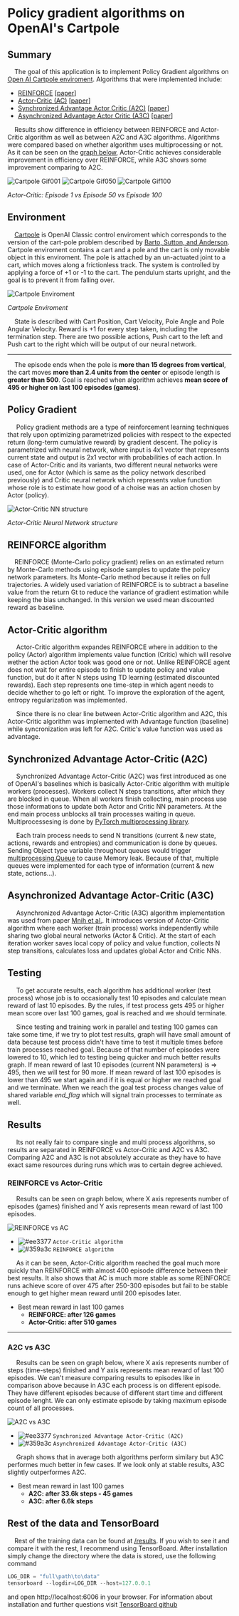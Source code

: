 # Policy gradient algorithms on OpenAI's Cartpole

## Summary
&nbsp;&nbsp;&nbsp;&nbsp;The goal of this application is to implement Policy Gradient algorithms on [Open AI Cartpole enviroment](https://gym.openai.com/envs/CartPole-v1/). Algorithms that were implemented include: 
  * [REINFORCE](/reinforce) \[[paper](https://link.springer.com/article/10.1007/BF00992696)\]
  * [Actor-Critic (AC)](/actor-critic%20(AC)) \[[paper](https://ieeexplore.ieee.org/abstract/document/6313077)\]
  * [Synchronized Advantage Actor Critic (A2C)](/A2C) \[[paper](https://github.com/openai/baselines/blob/master/baselines/a2c/a2c.py)\]
  * [Asynchronized Advantage Actor Critic (A3C)](/A3C) \[[paper](https://arxiv.org/pdf/1602.01783.pdf)\]

&nbsp;&nbsp;&nbsp;&nbsp;Results show difference in efficiency between REINFORCE and Actor-Critic algorithm as well as between A2C and A3C algorithms. Algorithms were compared based on whether algorithm uses multiprocessing or not. As it can be seen on the [graph below](https://github.com/leonjovanovic/deep-reinforcement-learning-pg-cartpole/blob/main/README.md#results), Actor-Critic achieves considerable improvement in efficiency over REINFORCE, while A3C shows some improvement comparing to A2C.
  
![Cartpole Gif001](images/ac_001.gif) 
![Cartpole Gif050](images/ac_050.gif)
![Cartpole Gif100](images/ac_100.gif)

*Actor-Critic: Episode 1 vs Episode 50 vs Episode 100*

## Environment
&nbsp;&nbsp;&nbsp;&nbsp;[Cartpole](https://gym.openai.com/envs/CartPole-v1/) is OpenAI Classic control enviroment which corresponds to the version of the cart-pole problem described by [Barto, Sutton, and Anderson](https://ieeexplore.ieee.org/abstract/document/6313077). Cartpole enviroment contains a cart and a pole and the cart is only movable object in this enviroment. The pole is attached by an un-actuated joint to a cart, which moves along a frictionless track. The system is controlled by applying a force of +1 or -1 to the cart. The pendulum starts upright, and the goal is to prevent it from falling over. 

![Cartpole Enviroment](images/cartpole_env.png)

*Cartpole Enviroment*

&nbsp;&nbsp;&nbsp;&nbsp;State is described with Cart Position, Cart Velocity, Pole Angle and Pole Angular Velocity. Reward is +1 for every step taken, including the termination step. There are two possible actions, Push cart to the left and Push cart to the right which will be output of our neural network.

---
&nbsp;&nbsp;&nbsp;&nbsp;The episode ends when the pole is **more than 15 degrees from vertical**, the cart moves **more than 2.4 units from the center** or episode length is **greater than 500**. Goal is reached when algorithm achieves **mean score of 495 or higher on last 100 episodes (games)**.

## Policy Gradient
&nbsp;&nbsp;&nbsp;&nbsp; Policy gradient methods are a type of reinforcement learning techniques that rely upon optimizing parametrized policies with respect to the expected return (long-term cumulative reward) by gradient descent. The policy is parametrized with neural network, where input is 4x1 vector that represents current state and output is 2x1 vector with probabilities of each action. In case of Actor-Critic and its variants, two different neural networks were used, one for Actor (which is same as the policy network described previously) and Critic neural network which represents value function whose role is to estimate how good of a choise was an action chosen by Actor (policy). 

![Actor-Critic NN structure](images/nns.png)

*Actor-Critic Neural Network structure*

## REINFORCE algorithm
&nbsp;&nbsp;&nbsp;&nbsp;REINFORCE (Monte-Carlo policy gradient) relies on an estimated return by Monte-Carlo methods using episode samples to update the policy network parameters. Its Monte-Carlo method because it relies on full trajectories. A widely used variation of REINFORCE is to subtract a baseline value from the return Gt to reduce the variance of gradient estimation while keeping the bias unchanged. In this version we used mean discounted reward as baseline.

## Actor-Critic algorithm
&nbsp;&nbsp;&nbsp;&nbsp; Actor-Critic algorithm expandes REINFORCE where in addition to the policy (Actor) algorithm implements value function (Critic) which will resolve wether the action Actor took was good one or not. Unlike REINFORCE agent does not wait for entire episode to finish to update policy and value function, but do it after N steps using TD learning (estimated discounted rewards). Each step represents one time-step in which agent needs to decide whether to go left or right. To improve the exploration of the agent, entropy regularization was implemented.

&nbsp;&nbsp;&nbsp;&nbsp; Since there is no clear line between Actor-Critic algorithm and A2C, this Actor-Critic algorithm was implemented with Advantage function (baseline) while syncronization was left for A2C. Critic's value function was used as advantage.

## Synchronized Advantage Actor-Critic (A2C)
&nbsp;&nbsp;&nbsp;&nbsp; Synchronized Advantage Actor-Critic (A2C) was first introduced as one of OpenAI's baselines which is basically Actor-Critic algorithm with multiple workers (processes). Workers collect N steps transitions, after which they are blocked in queue. When all workers finish collecting, main process use those informations to update both Actor and Critic NN parameters. At the end main process unblocks all train processes waiting in queue. Multiprocessesing is done by [PyTorch multiprocessing library](https://pytorch.org/docs/stable/multiprocessing.html). 

&nbsp;&nbsp;&nbsp;&nbsp; Each train process needs to send N transitions (current & new state, actions, rewards and entropies) and communication is done by queues. Sending Object type variable throughout queues would trigger [multiprocessing.Queue](https://docs.python.org/3/library/multiprocessing.html) to cause Memory leak. Because of that, multiple queues were implemented for each type of information (current & new state, actions...).

## Asynchronized Advantage Actor-Critic (A3C)
&nbsp;&nbsp;&nbsp;&nbsp; Asynchronized Advantage Actor-Critic (A3C) algorithm implementation was used from paper [Mnih et al.](https://arxiv.org/pdf/1602.01783.pdf). It introduces version of Actor-Critic algorithm where each worker (train process) works independently while sharing two global neural networks (Actor & Critic). At the start of each iteration worker saves local copy of policy and value function, collects N step transitions, calculates loss and updates global Actor and Critic NNs.

## Testing
&nbsp;&nbsp;&nbsp;&nbsp; To get accurate results, each algorithm has additional worker (test process) whose job is to occasionally test 10 episodes and calculate mean reward of last 10 episodes. By the rules, if test process gets 495 or higher mean score over last 100 games, goal is reached and we should terminate. 

&nbsp;&nbsp;&nbsp;&nbsp; Since testing and training work in parallel and testing 100 games can take some time, if we try to plot test results, graph will have small amount of data because test process didn't have time to test it multiple times before train processes reached goal. Because of that number of episodes were lowered to 10, which led to testing being quicker and much better results graph. If mean reward of last 10 episodes (current NN parameters) is => 495, then we will test for 90 more. If mean reward of last 100 episodes is lower than 495 we start again and if it is equal or higher we reached goal and we terminate. When we reach the goal test process changes value of shared variable *end_flag* which will signal train processes to terminate as well.

## Results

&nbsp;&nbsp;&nbsp;&nbsp; Its not really fair to compare single and multi process algorithms, so results are separated in REINFORCE vs Actor-Critic and A2C vs A3C. Comparing A2C and A3C is not absolutely accurate as they have to have exact same resources during runs which was to certain degree achieved. 

### REINFORCE vs Actor-Critic
&nbsp;&nbsp;&nbsp;&nbsp; Results can be seen on graph below, where X axis represents number of episodes (games) finished and Y axis represents mean reward of last 100 episodes.

![REINFORCE vs AC](images/reinforce_vs_ac.jpg)

- ![#ee3377](https://via.placeholder.com/15/ee3377/000000?text=+) `Actor-Critic algorithm`
- ![#359a3c](https://via.placeholder.com/15/359a3c/000000?text=+) `REINFORCE algorithm`

&nbsp;&nbsp;&nbsp;&nbsp; As it can be seen, Actor-Critic algorithm reached the goal much more quickly than REINFORCE with almost 400 episode difference between their best results. It also shows that AC is much more stable as some REINFORCE runs achieve score of over 475 after 250-300 episodes but fail to be stable enough to get higher mean reward until 200 episodes later.

* Best mean reward in last 100 games
    * **REINFORCE: after 126 games**
    * **Actor-Critic: after 510 games**

---
### A2C vs A3C
&nbsp;&nbsp;&nbsp;&nbsp; Results can be seen on graph below, where X axis represents number of steps (time-steps) finished and Y axis represents mean reward of last 100 episodes. We can't measure comparing results to episodes like in comparison above because in A3C each process is on different episode. They have different episodes because of different start time and different episode lenght. We can only estimate episode by taking maximum episode count of all processes.

![A2C vs A3C](images/a2c_vs_a3c.jpg)

- ![#ee3377](https://via.placeholder.com/15/ee3377/000000?text=+) `Synchronized Advantage Actor-Critic (A2C)`
- ![#359a3c](https://via.placeholder.com/15/359a3c/000000?text=+) `Asynchronized Advantage Actor-Critic (A3C)`

&nbsp;&nbsp;&nbsp;&nbsp; Graph shows that in average both algorithms perform similary but A3C performes much better in few cases. If we look only at stable results, A3C slightly outperformes A2C.

* Best mean reward in last 100 games
    * **A2C: after 33.6k steps - 45 games**
    * **A3C: after 6.6k steps** 

## Rest of the data and TensorBoard
&nbsp;&nbsp;&nbsp;&nbsp;Rest of the training data can be found at [/results](/results). If you wish to see it and compare it with the rest, I recommend using TensorBoard. After installation simply change the directory where the data is stored, use the following command
  
```python
LOG_DIR = "full\path\to\data"
tensorboard --logdir=LOG_DIR --host=127.0.0.1
```
and open http://localhost:6006 in your browser.
For information about installation and further questions visit [TensorBoard github](https://github.com/tensorflow/tensorboard/blob/master/README.md)
  


